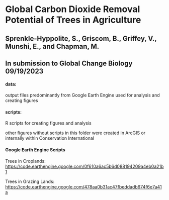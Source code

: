 # Global Carbon Dioxide Removal Potential of Trees in Agriculture
## Sprenkle-Hyppolite, S., Griscom, B., Griffey, V., Munshi, E., and Chapman, M.
## In submission to Global Change Biology 09/19/2023

#### data: 
output files predominantly from Google Earth Engine used for analysis and creating figures
#### scripts: 
R scripts for creating figures and analysis

other figures without scripts in this folder were created in ArcGIS or internally within Conservation International



#### Google Earth Engine Scripts
Trees in Croplands: https://code.earthengine.google.com/0f610a6ac5b6d088194209a4eb0a21b1

Trees in Grazing Lands: https://code.earthengine.google.com/478aa0b31ac47fbeddadb674f6e7a41a

